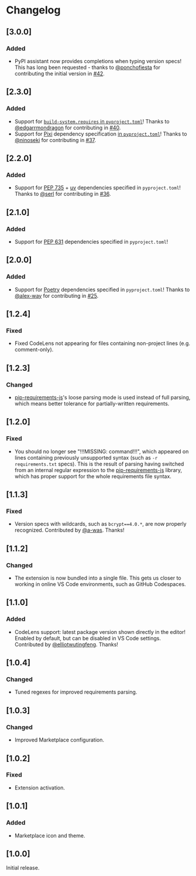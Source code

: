 # Changelog

## [3.0.0]

### Added

-   PyPI assistant now provides completions when typing version specs! This has long been requested - thanks to [@ponchofiesta](https://github.com/ponchofiesta) for contributing the initial version in [#42](https://github.com/Twixes/pypi-assistant/pull/42).

## [2.3.0]

### Added

-   Support for [`build-system.requires` in `pyproject.toml`](https://setuptools.pypa.io/en/latest/build_meta.html)! Thanks to [@edgarrmondragon](https://github.com/edgarrmondragon) for contributing in [#40](https://github.com/Twixes/pypi-assistant/pull/40).
-   Support for [Pixi](https://pixi.sh/) dependency specification [in `pyproject.toml`](https://pixi.sh/latest/python/pyproject_toml/)! Thanks to [@ninoseki](https://github.com/ninoseki) for contributing in [#37](https://github.com/Twixes/pypi-assistant/pull/37).

## [2.2.0]

### Added

-   Support for [PEP 735](https://peps.python.org/pep-0735/) + [uv](https://docs.astral.sh/uv/reference/settings/) dependencies specified in `pyproject.toml`! Thanks to [@serl](https://github.com/serl) for contributing in [#36](https://github.com/Twixes/pypi-assistant/pull/36).

## [2.1.0]

### Added

-   Support for [PEP 631](https://peps.python.org/pep-0631/) dependencies specified in `pyproject.toml`!

## [2.0.0]

### Added

-   Support for [Poetry](https://python-poetry.org/docs/pyproject/#dependencies-and-dependency-groups) dependencies specified in `pyproject.toml`! Thanks to [@alex-way](https://github.com/alex-way) for contributing in [#25](https://github.com/Twixes/pypi-assistant/pull/25).

## [1.2.4]

### Fixed

-   Fixed CodeLens not appearing for files containing non-project lines (e.g. comment-only).

## [1.2.3]

### Changed

-   [pip-requirements-js](https://github.com/Twixes/pip-requirements-js)'s loose parsing mode is used instead of full parsing, which means better tolerance for partially-written requirements.

## [1.2.0]

### Fixed

-   You should no longer see "!!!MISSING: command!!!", which appeared on lines containing previously unsupported syntax (such as `-r requirements.txt` specs). This is the result of parsing having switched from an internal regular expression to the [pip-requirements-js](https://github.com/Twixes/pip-requirements-js) library, which has proper support for the whole requirements file syntax.

## [1.1.3]

### Fixed

-   Version specs with wildcards, such as `bcrypt==4.0.*`, are now properly recognized. Contributed by [@a-was](https://github.com/a-was). Thanks!

## [1.1.2]

### Changed

-   The extension is now bundled into a single file. This gets us closer to working in online VS Code environments, such as GitHub Codespaces.

## [1.1.0]

### Added

-   CodeLens support: latest package version shown directly in the editor! Enabled by default, but can be disabled in VS Code settings. Contributed by [@elliotwutingfeng](https://github.com/elliotwutingfeng). Thanks!

## [1.0.4]

### Changed

-   Tuned regexes for improved requirements parsing.

## [1.0.3]

### Changed

-   Improved Marketplace configuration.

## [1.0.2]

### Fixed

-   Extension activation.

## [1.0.1]

### Added

-   Marketplace icon and theme.

## [1.0.0]

Initial release.

